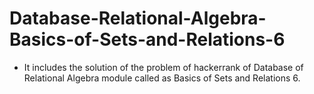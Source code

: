 # Database-Relational-Algebra-Basics-of-Sets-and-Relations-6
- It includes the solution of the problem of hackerrank of Database of Relational Algebra module called as Basics of Sets and Relations 6.
